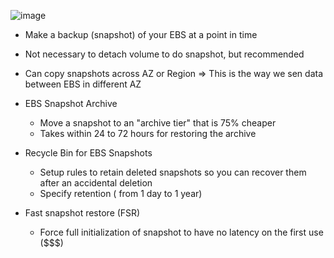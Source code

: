 ![image](https://github.com/nhvu95/aws-handbook/assets/26276890/5f49f31b-8ec1-4e47-bfdc-5db5431d16c6)

* Make a backup (snapshot) of your EBS at a point in time
* Not necessary to detach volume to do snapshot, but recommended
* Can copy snapshots across AZ or Region => This is the way we sen data between EBS in different AZ

* EBS Snapshot Archive
    * Move a snapshot to an "archive tier" that is 75% cheaper
    * Takes within 24 to 72 hours for restoring the archive

* Recycle Bin for EBS Snapshots
    * Setup rules to retain deleted snapshots so you can recover them after an accidental deletion
    * Specify retention ( from 1 day to 1 year)

* Fast snapshot restore (FSR)
    * Force full initialization of snapshot to have no latency on the first use ($$$)
